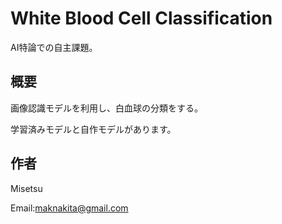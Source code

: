 # White Blood Cell Classification

AI特論での自主課題。

## 概要

画像認識モデルを利用し、白血球の分類をする。

学習済みモデルと自作モデルがあります。


## 作者

Misetsu

Email:maknakita@gmail.com

